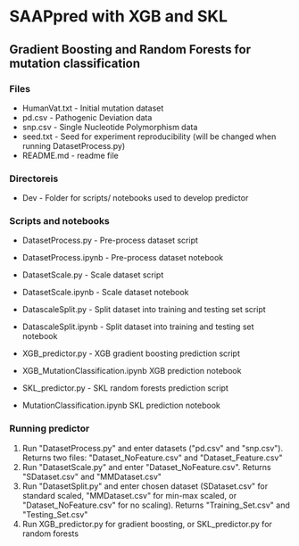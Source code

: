 # SAAPpred with XGB and SKL
## Gradient Boosting and Random Forests for mutation classification
### Files
- HumanVat.txt - Initial mutation dataset
- pd.csv - Pathogenic Deviation data
- snp.csv - Single Nucleotide Polymorphism data
- seed.txt - Seed for experiment reproducibility (will be changed when running DatasetProcess.py) 
- README.md - readme file

### Directoreis
- Dev - Folder for scripts/ notebooks used to develop predictor

### Scripts and notebooks
- DatasetProcess.py - Pre-process dataset script
- DatasetProcess.ipynb - Pre-process dataset notebook

- DatasetScale.py - Scale dataset script
- DatasetScale.ipynb - Scale dataset notebook

- DatascaleSplit.py - Split dataset into training and testing set script
- DatascaleSplit.ipynb - Split dataset into training and testing set notebook

- XGB_predictor.py - XGB gradient boosting prediction script
- XGB_MutationClassification.ipynb XGB prediction notebook

- SKL_predictor.py - SKL random forests prediction script
- MutationClassification.ipynb SKL prediction notebook

### Running predictor
1) Run "DatasetProcess.py" and enter datasets ("pd.csv" and "snp.csv"). Returns two files: "Dataset_NoFeature.csv" and "Dataset_Feature.csv"
2) Run "DatasetScale.py" and enter "Dataset_NoFeature.csv". Returns "SDataset.csv" and "MMDataset.csv"
3) Run "DatasetSplit.py" and enter chosen dataset (SDataset.csv" for standard scaled, "MMDataset.csv" for min-max scaled, or "Dataset_NoFeature.csv" for no scaling). Returns "Training_Set.csv" and "Testing_Set.csv"
4) Run XGB_predictor.py for gradient boosting, or SKL_predictor.py for random forests

